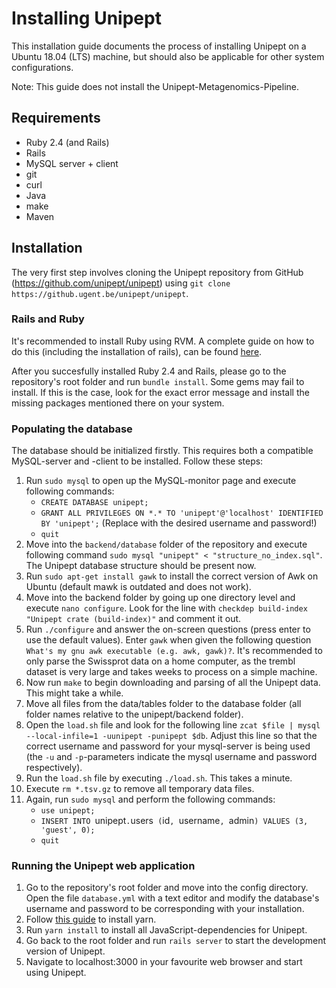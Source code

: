 # Installing Unipept
This installation guide documents the process of installing Unipept on a Ubuntu 18.04 (LTS) machine, but should also be applicable for other system configurations. 

Note: This guide does not install the Unipept-Metagenomics-Pipeline.

## Requirements
* Ruby 2.4 (and Rails)
* Rails
* MySQL server + client
* git
* curl
* Java
* make
* Maven

## Installation
The very first step involves cloning the Unipept repository from GitHub (https://github.com/unipept/unipept) using `git clone https://github.ugent.be/unipept/unipept`.

### Rails and Ruby
It's recommended to install Ruby using RVM. A complete guide on how to do this (including the installation of rails), can be found [here](https://www.digitalocean.com/community/tutorials/how-to-install-ruby-on-rails-with-rvm-on-ubuntu-18-04).

After you succesfully installed Ruby 2.4 and Rails, please go to the repository's root folder and run `bundle install`. Some gems may fail to install. If this is the case, look for the exact error message and install the missing packages mentioned there on your system.

### Populating the database
The database should be initialized firstly. This requires both a compatible MySQL-server and -client to be installed. Follow these steps:

1. Run `sudo mysql` to open up the MySQL-monitor page and execute following commands:
	* `CREATE DATABASE unipept;`
	* `GRANT ALL PRIVILEGES ON *.* TO 'unipept'@'localhost' IDENTIFIED BY 'unipept';` (Replace with the desired username and password!)
	* `quit`
2. Move into the `backend/database` folder of the repository and execute following command `sudo mysql "unipept" < "structure_no_index.sql"`. The Unipept database structure should be present now.
3. Run `sudo apt-get install gawk` to install the correct version of Awk on Ubuntu (default mawk is outdated and does not work). 
4. Move into the backend folder by going up one directory level and execute `nano configure`. Look for the line with `checkdep build-index "Unipept crate (build-index)"` and comment it out.
5. Run `./configure` and answer the on-screen questions (press enter to use the default values). Enter `gawk` when given the following question `What's my gnu awk executable (e.g. awk, gawk)?`. It's recommended to only parse the Swissprot data on a home computer, as the trembl dataset is very large and takes weeks to process on a simple machine.
6. Now run `make` to begin downloading and parsing of all the Unipept data. This might take a while.
7. Move all files from the data/tables folder to the database folder (all folder names relative to the unipept/backend folder).
8. Open the `load.sh` file and look for the following line `zcat $file | mysql  --local-infile=1 -uunipept -punipept $db`. Adjust this line so that the correct username and password for your mysql-server is being used (the `-u` and `-p`-parameters indicate the mysql username and password respectively).
9. Run the `load.sh` file by executing `./load.sh`. This takes a minute.
10. Execute `rm *.tsv.gz` to remove all temporary data files.
11. Again, run `sudo mysql` and perform the following commands:
	* `use unipept;`
	* `INSERT INTO `unipept`.`users` (`id`, `username`, `admin`) VALUES (3, 'guest', 0);`
	* `quit`

### Running the Unipept web application
1. Go to the repository's root folder and move into the config directory. Open the file `database.yml` with a text editor and modify the database's username and password to be corresponding with your installation.
2. Follow [this guide](https://linuxize.com/post/how-to-install-yarn-on-ubuntu-18-04/) to install yarn.
3. Run `yarn install` to install all JavaScript-dependencies for Unipept.
3. Go back to the root folder and run `rails server` to start the development version of Unipept.
4. Navigate to localhost:3000 in your favourite web browser and start using Unipept.
